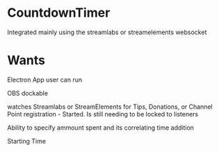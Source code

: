 # CountdownTimer
 Integrated mainly using the streamlabs or streamelements websocket

# Wants

Electron App user can run

OBS dockable

watches Streamlabs or StreamElements for Tips, Donations, or Channel Point registration - Started. Is still needing to be locked to listeners

Ability to specify ammount spent and its correlating time addition

Starting Time
